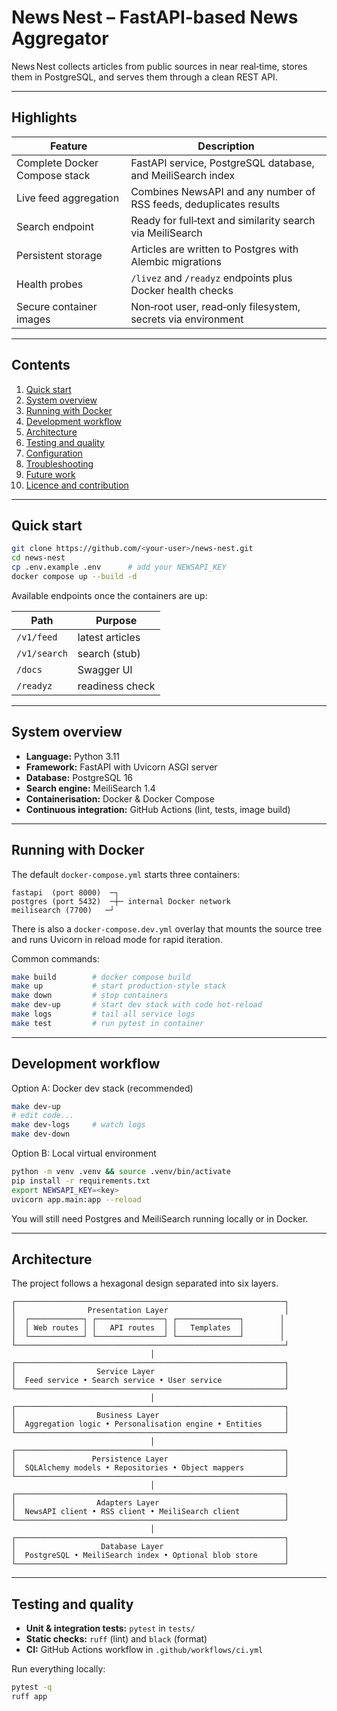 # News Nest – FastAPI‑based News Aggregator

News Nest collects articles from public sources in near real‑time, stores them in PostgreSQL, and serves them through a clean REST API.  


---

## Highlights

| Feature | Description |
|---------|-------------|
| Complete Docker Compose stack | FastAPI service, PostgreSQL database, and MeiliSearch index |
| Live feed aggregation | Combines NewsAPI and any number of RSS feeds, deduplicates results |
| Search endpoint | Ready for full‑text and similarity search via MeiliSearch |
| Persistent storage | Articles are written to Postgres with Alembic migrations |
| Health probes | `/livez` and `/readyz` endpoints plus Docker health checks |
| Secure container images | Non‑root user, read‑only filesystem, secrets via environment |

---

## Contents

1. [Quick start](#quick-start)
2. [System overview](#system-overview)
3. [Running with Docker](#running-with-docker)
4. [Development workflow](#development-workflow)
5. [Architecture](#architecture)
6. [Testing and quality](#testing-and-quality)
7. [Configuration](#configuration)
8. [Troubleshooting](#troubleshooting)
9. [Future work](#future-work)
10. [Licence and contribution](#licence-and-contribution)

---

## Quick start

```bash
git clone https://github.com/<your-user>/news-nest.git
cd news-nest
cp .env.example .env      # add your NEWSAPI_KEY
docker compose up --build -d
```

Available endpoints once the containers are up:

| Path | Purpose |
|------|---------|
| `/v1/feed` | latest articles |
| `/v1/search` | search (stub) |
| `/docs` | Swagger UI |
| `/readyz` | readiness check |

---

## System overview

* **Language:** Python 3.11  
* **Framework:** FastAPI with Uvicorn ASGI server  
* **Database:** PostgreSQL 16  
* **Search engine:** MeiliSearch 1.4  
* **Containerisation:** Docker & Docker Compose  
* **Continuous integration:** GitHub Actions (lint, tests, image build)

---

## Running with Docker

The default `docker-compose.yml` starts three containers:

```
fastapi  (port 8000)  ─┐
postgres (port 5432)  ─┼─ internal Docker network
meilisearch (7700)   ─┘
```

There is also a `docker-compose.dev.yml` overlay that mounts the source tree
and runs Uvicorn in reload mode for rapid iteration.

Common commands:

```bash
make build        # docker compose build
make up           # start production‑style stack
make down         # stop containers
make dev-up       # start dev stack with code hot‑reload
make logs         # tail all service logs
make test         # run pytest in container
```

---

## Development workflow

Option A: Docker dev stack (recommended)

```bash
make dev-up
# edit code...
make dev-logs     # watch logs
make dev-down
```

Option B: Local virtual environment

```bash
python -m venv .venv && source .venv/bin/activate
pip install -r requirements.txt
export NEWSAPI_KEY=<key>
uvicorn app.main:app --reload
```

You will still need Postgres and MeiliSearch running locally or in Docker.

---

## Architecture

The project follows a hexagonal design separated into six layers.

```
┌────────────────────────────────────────────────────────────┐
│                Presentation Layer                          │
│  ┌────────────┐ ┌───────────────┐ ┌──────────────┐        │
│  │ Web routes │ │   API routes  │ │   Templates  │        │
│  └────────────┘ └───────────────┘ └──────────────┘        │
└────────────────────────────────────────────────────────────┘
                               │
┌────────────────────────────────────────────────────────────┐
│                  Service Layer                             │
│  Feed service • Search service • User service              │
└────────────────────────────────────────────────────────────┘
                               │
┌────────────────────────────────────────────────────────────┐
│                  Business Layer                            │
│  Aggregation logic • Personalisation engine • Entities     │
└────────────────────────────────────────────────────────────┘
                               │
┌────────────────────────────────────────────────────────────┐
│                 Persistence Layer                          │
│  SQLAlchemy models • Repositories • Object mappers         │
└────────────────────────────────────────────────────────────┘
                               │
┌────────────────────────────────────────────────────────────┐
│                  Adapters Layer                            │
│  NewsAPI client • RSS client • MeiliSearch client          │
└────────────────────────────────────────────────────────────┘
                               │
┌────────────────────────────────────────────────────────────┐
│                   Database Layer                           │
│  PostgreSQL • MeiliSearch index • Optional blob store      │
└────────────────────────────────────────────────────────────┘
```

---

## Testing and quality

* **Unit & integration tests:** `pytest` in `tests/`
* **Static checks:** `ruff` (lint) and `black` (format)
* **CI:** GitHub Actions workflow in `.github/workflows/ci.yml`

Run everything locally:

```bash
pytest -q
ruff app
```



